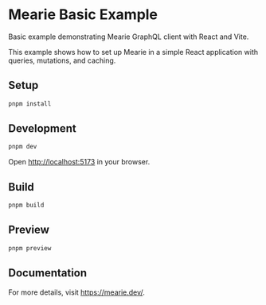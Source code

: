 # Mearie Basic Example

Basic example demonstrating Mearie GraphQL client with React and Vite.

This example shows how to set up Mearie in a simple React application with
queries, mutations, and caching.

## Setup

```bash
pnpm install
```

## Development

```bash
pnpm dev
```

Open <http://localhost:5173> in your browser.

## Build

```bash
pnpm build
```

## Preview

```bash
pnpm preview
```

## Documentation

For more details, visit <https://mearie.dev/>.
